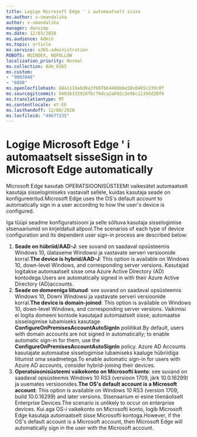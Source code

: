 ```yaml
---
title: Logige Microsoft Edge ' i automaatselt sisse
ms.author: v-smandalika
author: v-smandalika
manager: dansimp
ms.date: 12/03/2020
ms.audience: Admin
ms.topic: article
ms.service: o365-administration
ROBOTS: NOINDEX, NOFOLLOW
localization_priority: Normal
ms.collection: Adm_O365
ms.custom:
- "9003848"
- "6898"
ms.openlocfilehash: 68a1119abd0a3f687b6448bb6e58c6485c239c0f
ms.sourcegitcommit: 94036315916fbc79dca2a692c2e9bc1139dd28f6
ms.translationtype: MT
ms.contentlocale: et-EE
ms.lasthandoff: 12/08/2020
ms.locfileid: "49677235"
---
```

# <a name="sign-in-to-microsoft-edge-automatically"></a><span data-ttu-id="b4dbe-102">Logige Microsoft Edge ' i automaatselt sisse</span><span class="sxs-lookup"><span data-stu-id="b4dbe-102">Sign in to Microsoft Edge automatically</span></span>

<span data-ttu-id="b4dbe-103">Microsoft Edge kasutab OPERATSIOONISÜSTEEMI vaikesätet automaatselt kasutaja sisselogimiseks vastavalt sellele, kuidas kasutaja seade on konfigureeritud.</span><span class="sxs-lookup"><span data-stu-id="b4dbe-103">Microsoft Edge uses the OS's default account to automatically sign in a user according to how the user's device is configured.</span></span> 

<span data-ttu-id="b4dbe-104">Iga tüüpi seadme konfiguratsiooni ja selle sõltuva kasutaja sisselogimise stsenaariumid on kirjeldatud allpool.</span><span class="sxs-lookup"><span data-stu-id="b4dbe-104">The scenarios of each type of device configuration and its dependent user sign-in process are described below:</span></span>

1. <span data-ttu-id="b4dbe-105">**Seade on hübriid/AAD-J**: see suvand on saadaval opsüsteemis Windows 10, ülataseme Windowsi ja vastavate serveri versioonide korral.</span><span class="sxs-lookup"><span data-stu-id="b4dbe-105">**The device is hybrid/AAD-J**: This option is available on Windows 10, down-level Windows, and corresponding server versions.</span></span> <span data-ttu-id="b4dbe-106">Kasutajad logitakse automaatselt sisse oma Azure Active Directory (AD) kontodega.</span><span class="sxs-lookup"><span data-stu-id="b4dbe-106">Users are automatically signed in with their Azure Active Directory (AD)accounts.</span></span>
2. <span data-ttu-id="b4dbe-107">**Seade on domeeniga liitunud**: see suvand on saadaval opsüsteemis Windows 10, Downi Windowsi ja vastavate serveri versioonide korral.</span><span class="sxs-lookup"><span data-stu-id="b4dbe-107">**The device is domain-joined**: This option is available on Windows 10, down-level Windows, and corresponding server versions.</span></span> <span data-ttu-id="b4dbe-108">Vaikimisi ei logita domeeni kontode kasutajad automaatselt sisse; automaatse sisselogimise lubamiseks kasutage **ConfigureOnPremisesAccountAutoSignIn** poliitikat.</span><span class="sxs-lookup"><span data-stu-id="b4dbe-108">By default, users with domain accounts are not signed in automatically; to enable automatic sign-in for them, use the **ConfigureOnPremisesAccountAutoSignIn** policy.</span></span> <span data-ttu-id="b4dbe-109">Azure AD Accounts kasutajate automaatse sisselogimise lubamiseks kaaluge hübriidiga liitumist oma seadmetega.</span><span class="sxs-lookup"><span data-stu-id="b4dbe-109">To enable automatic sign-in for users with Azure AD accounts, consider hybrid-joining their devices.</span></span>
3. <span data-ttu-id="b4dbe-110">**Operatsioonisüsteemi vaikekonto on Microsofti konto**: see suvand on saadaval opsüsteemis Windows 10 RS3 (versioon 1709, järk 10.0.16299) ja uuemates versioonides.</span><span class="sxs-lookup"><span data-stu-id="b4dbe-110">**The OS's default account is a Microsoft account**: This option is available on Windows 10 RS3 (version 1709, build 10.0.16299) and later versions.</span></span> <span data-ttu-id="b4dbe-111">Stsenaarium ei esine tõenäoliselt Enterprise Devices.</span><span class="sxs-lookup"><span data-stu-id="b4dbe-111">The scenario is unlikely to occur on enterprise devices.</span></span> <span data-ttu-id="b4dbe-112">Kui aga OS-i vaikekonto on Microsofti konto, logib Microsoft Edge kasutaja automaatselt sisse Microsofti kontoga.</span><span class="sxs-lookup"><span data-stu-id="b4dbe-112">However, if the OS's default account is a Microsoft account, then Microsoft Edge will automatically sign in the user with the Microsoft account.</span></span>
 
 
